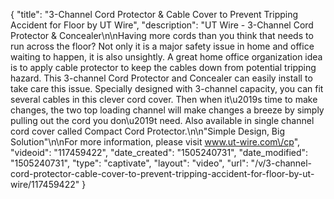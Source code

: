 {
    "title": "3-Channel Cord Protector & Cable Cover to Prevent Tripping Accident for Floor by UT Wire",
    "description": "UT Wire - 3-Channel Cord Protector & Concealer\n\nHaving more cords than you think that needs to run across the floor? Not only it is a major safety issue in home and office waiting to happen, it is also unsightly. A great home office organization idea is to apply cable protector to keep the cables down from potential tripping hazard. This 3-channel Cord Protector and Concealer can easily install to take care this issue. Specially designed with 3-channel capacity, you can fit several cables in this clever cord cover. Then when it\u2019s time to make changes, the two top loading channel will make changes a breeze by simply pulling out the cord you don\u2019t need. Also available in single channel cord cover called Compact Cord Protector.\n\n\"Simple Design, Big Solution\"\n\nFor more information, please visit www.ut-wire.com\/cp",
    "videoid": "117459422",
    "date_created": "1505240731",
    "date_modified": "1505240731",
    "type": "captivate",
    "layout": "video",
    "url": "\/v\/3-channel-cord-protector-cable-cover-to-prevent-tripping-accident-for-floor-by-ut-wire\/117459422"
}